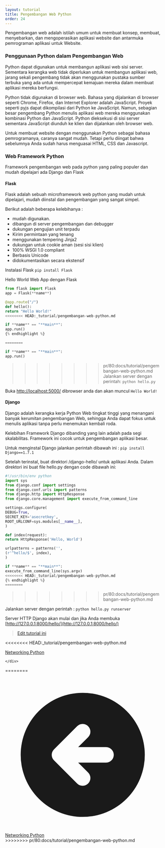 ```yaml
---
layout: tutorial
title: Pengembangan Web Python
order: 24
---
```


Pengembangan web adalah istilah umum untuk membuat konsep, membuat, menyebarkan, dan mengoperasikan aplikasi website dan antarmuka pemrograman aplikasi untuk Website.

### Penggunaan Python dalam Pengembangan Web

Python dapat digunakan untuk membangun aplikasi web sisi server. Sementara kerangka web tidak diperlukan untuk membangun aplikasi web, jarang sekali pengembang tidak akan menggunakan pustaka sumber terbuka yang ada untuk mempercepat kemajuan mereka dalam membuat aplikasi mereka berfungsi.

Python tidak digunakan di browser web. Bahasa yang dijalankan di browser seperti Chrome, Firefox, dan Internet Explorer adalah JavaScript. Proyek seperti pyjs dapat dikompilasi dari Python ke JavaScript. Namun, sebagian besar pengembang Python menulis aplikasi web mereka menggunakan kombinasi Python dan JavaScript. Python dieksekusi di sisi server sementara JavaScript diunduh ke klien dan dijalankan oleh browser web.

Untuk membuat website dengan menggunakan Python sebagai bahasa pemrogramanya, caranya sangat mudah. Tetapi perlu diingat bahwa sebelumnya Anda sudah harus menguasai HTML, CSS dan Javascript.

### Web Framework Python

Framework pengembangan web pada python yang paling populer dan mudah dipelajari ada Django dan Flask

#### Flask

Flask adalah sebuah microframework web python yang mudah untuk dipelajari, mudah diinstal dan pengembangan yang sangat simpel.

Berikut adalah beberapa kelebihanya :

- mudah digunakan.
- dibangun di server pengembangan dan debugger
- dukungan pengujian unit terpadu
- Kirim permintaan yang tenang
- menggunakan tempering Jinja2
- dukungan untuk cookie aman (sesi sisi klien)
- 100% WSGI 1.0 compliant
- Berbasis Unicode
- didokumentasikan secara ekstensif

Instalasi Flask
`pip install Flask`

Hello World Web App dengan Flask

```python
from flask import Flask
app = Flask(**name**)

@app.route("/")
def hello():
return "Hello World!"
<<<<<<<< HEAD:_tutorial/pengembangan-web-python.md

if **name** == "**main**":
app.run()
{% endhighlight %}

========

if **name** == "**main**":
app.run()
```

>>>>>>>> pr/80:docs/tutorial/pengembangan-web-python.md
Jalankan server dengan perintah:
`python hello.py`

Buka [http://localhost:5000/](http://localhost:5000/) dibrowser anda dan akan muncul `Hello World!`

#### Django

Django adalah kerangka kerja Python Web tingkat tinggi yang menangani banyak kerumitan pengembangan Web, sehingga Anda dapat fokus untuk menulis aplikasi tanpa perlu menemukan kembali roda.

Kelebihan Framework Django dibanding yang lain adalah pada segi skalabilitas. Framework ini cocok untuk pengembangan aplikasi besar.

Untuk menginstal Django jalankan perintah dibawah ini :
`pip install Django==1.7.1`

Setelah terinstal, buat direktori /django-hello/ untuk aplikasi Anda. Dalam direktori ini buat file hello.py dengan code dibawah ini:

```python
#!/usr/bin/env python
import sys
from django.conf import settings
from django.conf.urls import patterns
from django.http import HttpResponse
from django.core.management import execute_from_command_line

settings.configure(
DEBUG=True,
SECRET_KEY='asecretkey',
ROOT_URLCONF=sys.modules[__name__],
)

def index(request):
return HttpResponse('Hello, World')

urlpatterns = patterns('',
(r'^hello/$', index),
)

if **name** == "**main**":
execute_from_command_line(sys.argv)
<<<<<<<< HEAD:_tutorial/pengembangan-web-python.md
{% endhighlight %}
========
```
>>>>>>>> pr/80:docs/tutorial/pengembangan-web-python.md

Jalankan server dengan perintah :
`python hello.py runserver`

Server HTTP Django akan mulai dan jika Anda membuka [http://127.0.0.1:8000/hello/](http://127.0.0.1:8000/hello/)

> [Edit tutorial ini](https://github.com/belajarpythoncom/belajarpythoncom.github.io/edit/master/_tutorial/pengembangan-web-python.md)

<<<<<<<< HEAD:_tutorial/pengembangan-web-python.md
<div class="row navigation-tutorial">
    <div class="col-md-6 prev-tutorial">
        <a href="/tutorial/networking-python"><i class="fas fa-arrow-circle-left"></i>Networking Python</a>
    </div>
    <div class="col-md-6 next-tutorial">
        
    </div>
========

<div class="mt-8 inline justify-between gap-x-4 md:flex">
  <div class="flex justify-center mb-4 md:mb-0">
    <a href="/tutorial/networking-python" class="text-primary-300 hover:text-primary-300 order-2 flex h-12 items-center rounded-full bg-blue-500 bg-opacity-20 px-8 text-base hover:no-underline md:order-1">
      <svg xmlns="http://www.w3.org/2000/svg" class="mr-1 h-5 w-5" viewBox="0 0 20 20" fill="currentColor">
        <path fill-rule="evenodd" d="M10 18a8 8 0 100-16 8 8 0 000 16zm.707-10.293a1 1 0 00-1.414-1.414l-3 3a1 1 0 000 1.414l3 3a1 1 0 001.414-1.414L9.414 11H13a1 1 0 100-2H9.414l1.293-1.293z" clip-rule="evenodd" />
      </svg>
      <span class="-mt-0.5">Networking Python</span>
    </a>
  </div>
>>>>>>>> pr/80:docs/tutorial/pengembangan-web-python.md
</div>
